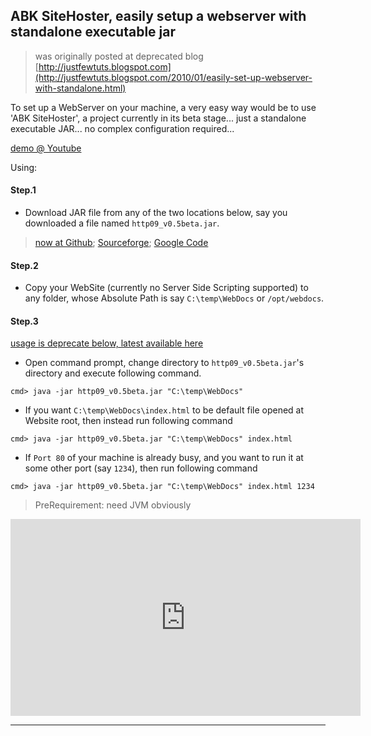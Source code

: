 ## ABK SiteHoster, easily setup a webserver with standalone executable jar

> was originally posted at deprecated blog [http://justfewtuts.blogspot.com](http://justfewtuts.blogspot.com/2010/01/easily-set-up-webserver-with-standalone.html)

To set up a WebServer on your machine, a very easy way would be to use 'ABK SiteHoster', a project currently in its beta stage... just a standalone executable JAR... no complex configuration required...

[demo @ Youtube](http://www.youtube.com/watch?v=CogPa646vi8)

Using:

#### Step.1

* Download JAR file from any of the two locations below, say you downloaded a file named `http09_v0.5beta.jar`.

> [now at Github](https://github.com/abhishekkr/sitehoster); [Sourceforge](http://sourceforge.net/projects/sitehoster/); [Google Code](http://code.google.com/p/sitehoster/)


#### Step.2

* Copy your WebSite (currently no Server Side Scripting supported) to any folder, whose Absolute Path is say `C:\temp\WebDocs` or `/opt/webdocs`.


#### Step.3

[usage is deprecate below, latest available here](https://github.com/abhishekkr/sitehoster/blob/master/Documentation/ReadMe_latest.txt)

* Open command prompt, change directory to `http09_v0.5beta.jar`'s directory and execute following command.

```windows
cmd> java -jar http09_v0.5beta.jar "C:\temp\WebDocs"
```

* If you want `C:\temp\WebDocs\index.html` to be default file opened at Website root, then instead run following command

```
cmd> java -jar http09_v0.5beta.jar "C:\temp\WebDocs" index.html
```

* If `Port 80` of your machine is already busy, and you want to run it at some other port (say `1234`), then run following command

```
cmd> java -jar http09_v0.5beta.jar "C:\temp\WebDocs" index.html 1234
```

> PreRequirement: need JVM obviously


<iframe width="560" height="315" src="https://www.youtube.com/embed/ENiiAccY1v0" frameborder="0" allow="accelerometer; autoplay; encrypted-media; gyroscope; picture-in-picture" allowfullscreen></iframe>

---
